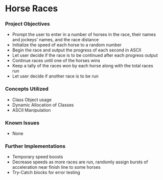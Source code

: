 # Horse Races

### Project Objectives
- Prompt the user to enter in a number of horses in the race, their names and jockeys' names, and 
  the race distance
- Initialize the speed of each horse to a random number
- Begin the race and output the progress of each second in ASCII
- Let user decide if the race is to be continued after each progress output
- Continue races until one of the horses wins
- Keep a tally of the races won by each horse along with the total races run
- Let user decide if another race is to be run

### Concepts Utilized
- Class Object usage
- Dynamic Allocation of Classes
- ASCII Manipulation

### Known Issues
- None

### Further Implementations
- Temporary speed boosts
- Decrease speeds as more races are run, randomly assign bursts of acceleration near finish line to some horses
- Try-Catch blocks for error testing
